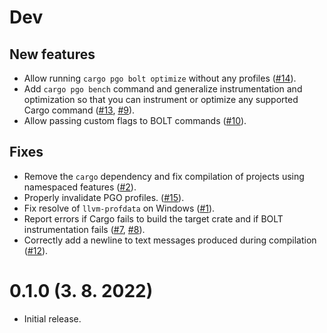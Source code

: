 # Dev
## New features
- Allow running `cargo pgo bolt optimize` without any profiles ([#14](https://github.com/Kobzol/cargo-pgo/pull/14)).
- Add `cargo pgo bench` command and generalize instrumentation and optimization so that you can instrument
  or optimize any supported Cargo command
  ([#13](https://github.com/Kobzol/cargo-pgo/pull/13), [#9](https://github.com/Kobzol/cargo-pgo/pull/9)).
- Allow passing custom flags to BOLT commands ([#10](https://github.com/Kobzol/cargo-pgo/pull/10)).

## Fixes
- Remove the `cargo` dependency and fix compilation of projects using namespaced features
  ([#2](https://github.com/Kobzol/cargo-pgo/pull/2)).
- Properly invalidate PGO profiles. ([#15](https://github.com/Kobzol/cargo-pgo/pull/15)).
- Fix resolve of `llvm-profdata` on Windows ([#1](https://github.com/Kobzol/cargo-pgo/pull/1)).
- Report errors if Cargo fails to build the target crate and if BOLT instrumentation fails
([#7](https://github.com/Kobzol/cargo-pgo/pull/7), [#8](https://github.com/Kobzol/cargo-pgo/pull/8)).
- Correctly add a newline to text messages produced during compilation
  ([#12](https://github.com/Kobzol/cargo-pgo/pull/12)).

# 0.1.0 (3. 8. 2022)
- Initial release.

